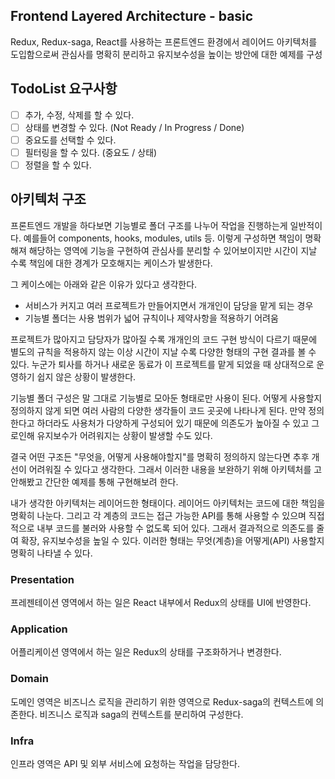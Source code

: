 ## Frontend Layered Architecture - basic

Redux, Redux-saga, React를 사용하는 프론트엔드 환경에서 레이어드 아키텍처를 도입함으로써 관심사를 명확히 분리하고 유지보수성을 높이는 방안에 대한 예제를 구성

## TodoList 요구사항

- [ ] 추가, 수정, 삭제를 할 수 있다.
- [ ] 상태를 변경할 수 있다. (Not Ready / In Progress / Done)
- [ ] 중요도를 선택할 수 있다.
- [ ] 필터링을 할 수 있다. (중요도 / 상태)
- [ ] 정렬을 할 수 있다.

## 아키텍처 구조

프론트엔드 개발을 하다보면 기능별로 폴더 구조를 나누어 작업을 진행하는게 일반적이다. 예를들어 components, hooks, modules, utils 등. 이렇게 구성하면 책임이 명확해져 해당하는 영역에 기능을 구현하여 관심사를 분리할 수 있어보이지만 시간이 지날 수록 책임에 대한 경계가 모호해지는 케이스가 발생한다.

그 케이스에는 아래와 같은 이유가 있다고 생각한다.

- 서비스가 커지고 여러 프로젝트가 만들어지면서 개개인이 담당을 맡게 되는 경우
- 기능별 폴더는 사용 범위가 넓어 규칙이나 제약사항을 적용하기 어려움

프로젝트가 많아지고 담당자가 많아질 수록 개개인의 코드 구현 방식이 다르기 때문에 별도의 규칙을 적용하지 않는 이상 시간이 지날 수록 다양한 형태의 구현 결과를 볼 수 있다. 누군가 퇴사를 하거나 새로운 동료가 이 프로젝트를 맡게 되었을 때 상대적으로 운영하기 쉽지 않은 상황이 발생한다.

기능별 폴더 구성은 말 그대로 기능별로 모아둔 형태로만 사용이 된다. 어떻게 사용할지 정의하지 않게 되면 여러 사람의 다양한 생각들이 코드 곳곳에 나타나게 된다. 만약 정의한다고 하더라도 사용처가 다양하게 구성되어 있기 때문에 의존도가 높아질 수 있고 그로인해 유지보수가 어려워지는 상황이 발생할 수도 있다.

결국 어떤 구조든 "무엇을, 어떻게 사용해야할지"를 명확히 정의하지 않는다면 추후 개선이 어려워질 수 있다고 생각한다. 그래서 이러한 내용을 보완하기 위해 아키텍처를 고안해봤고 간단한 예제를 통해 구현해보려 한다.

내가 생각한 아키텍처는 레이어드한 형태이다. 레이어드 아키텍처는 코드에 대한 책임을 명확히 나눈다. 그리고 각 계층의 코드는 접근 가능한 API를 통해 사용할 수 있으며 직접적으로 내부 코드를 불러와 사용할 수 없도록 되어 있다. 그래서 결과적으로 의존도를 줄여 확장, 유지보수성을 높일 수 있다. 이러한 형태는 무엇(계층)을 어떻게(API) 사용할지 명확히 나타낼 수 있다.

### Presentation

프레젠테이션 영역에서 하는 일은 React 내부에서 Redux의 상태를 UI에 반영한다.

### Application

어플리케이션 영역에서 하는 일은 Redux의 상태를 구조화하거나 변경한다.

### Domain

도메인 영역은 비즈니스 로직을 관리하기 위한 영역으로 Redux-saga의 컨텍스트에 의존한다. 비즈니스 로직과 saga의 컨텍스트를 분리하여 구성한다.

### Infra

인프라 영역은 API 및 외부 서비스에 요청하는 작업을 담당한다.
